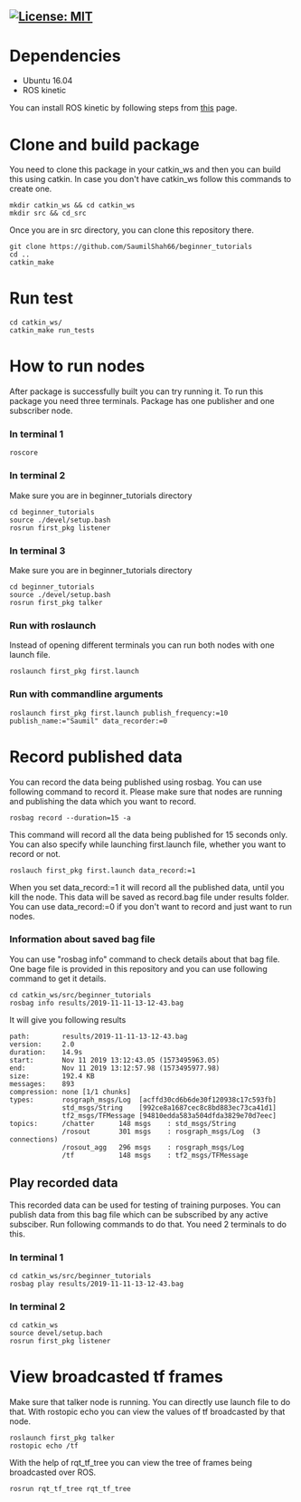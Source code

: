[![License: MIT](https://img.shields.io/badge/License-MIT-green.svg)](https://opensource.org/licenses/MIT)
---

# Dependencies

* Ubuntu 16.04
* ROS kinetic

You can install ROS kinetic by following steps from [this](http://wiki.ros.org/kinetic/Installation/Ubuntu) page.

# Clone and build package
You need to clone this package in your catkin_ws and then you can build this using catkin. In case you don't have catkin_ws follow this commands to create one.
```
mkdir catkin_ws && cd catkin_ws
mkdir src && cd_src
```
Once you are in src directory, you can clone this repository there.

```
git clone https://github.com/SaumilShah66/beginner_tutorials
cd ..
catkin_make

```

# Run test
```
cd catkin_ws/
catkin_make run_tests
```
# How to run nodes

After package is successfully built you can try running it. To run this package you need three terminals. Package has one publisher and one subscriber node.

### In terminal 1
```
roscore
```
### In terminal 2
Make sure you are in beginner_tutorials directory
```
cd beginner_tutorials 
source ./devel/setup.bash
rosrun first_pkg listener
```

### In terminal 3
Make sure you are in beginner_tutorials directory
```
cd beginner_tutorials 
source ./devel/setup.bash
rosrun first_pkg talker
```

### Run with roslaunch
Instead of opening different terminals you can run both nodes with one launch file.

```
roslaunch first_pkg first.launch
``` 

### Run with commandline arguments
```
roslaunch first_pkg first.launch publish_frequency:=10 publish_name:="Saumil" data_recorder:=0
```

# Record published data

You can record the data being published using rosbag. You can use following command to record it. Please make sure that nodes are running and publishing the data which you want to record.
```
rosbag record --duration=15 -a
```
This command will record all the data being published for 15 seconds only. You can also specify while launching first.launch file, whether you want to record or not.
```
roslauch first_pkg first.launch data_record:=1
```
When you set data_record:=1 it will record all the published data, until you kill the node. This data will be saved as record.bag file under results folder. You can use data_record:=0 if you don't want to record and just want to run nodes.

### Information about saved bag file

You can use "rosbag info" command to check details about that bag file. One bage file is provided in this repository and you can use following command to get it details.
```
cd catkin_ws/src/beginner_tutorials
rosbag info results/2019-11-11-13-12-43.bag
```
It will give you following results
```
path:        results/2019-11-11-13-12-43.bag
version:     2.0
duration:    14.9s
start:       Nov 11 2019 13:12:43.05 (1573495963.05)
end:         Nov 11 2019 13:12:57.98 (1573495977.98)
size:        192.4 KB
messages:    893
compression: none [1/1 chunks]
types:       rosgraph_msgs/Log  [acffd30cd6b6de30f120938c17c593fb]
             std_msgs/String    [992ce8a1687cec8c8bd883ec73ca41d1]
             tf2_msgs/TFMessage [94810edda583a504dfda3829e70d7eec]
topics:      /chatter      148 msgs    : std_msgs/String   
             /rosout       301 msgs    : rosgraph_msgs/Log  (3 connections)
             /rosout_agg   296 msgs    : rosgraph_msgs/Log 
             /tf           148 msgs    : tf2_msgs/TFMessage
```

## Play recorded data

This recorded data can be used for testing of training purposes. You can publish data from this bag file which can be subscribed by any active subsciber. Run following commands to do that. You need 2 terminals to do this.

### In terminal 1
```
cd catkin_ws/src/beginner_tutorials
rosbag play results/2019-11-11-13-12-43.bag
```

### In terminal 2
```
cd catkin_ws
source devel/setup.bach
rosrun first_pkg listener
```

# View broadcasted tf frames
Make sure that talker node is running. You can directly use launch file to do that. With rostopic echo you can view the values of tf broadcasted by that node.

```
roslaunch first_pkg talker
rostopic echo /tf
```

With the help of rqt_tf_tree you can view the tree of frames being broadcasted over ROS.

```
rosrun rqt_tf_tree rqt_tf_tree
```
